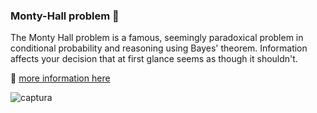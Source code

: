 ### Monty-Hall problem 🚪

The Monty Hall problem is a famous, seemingly paradoxical problem in conditional probability and reasoning using Bayes' theorem. 
Information affects your decision that at first glance seems as though it shouldn't.

🔗 [more information here](http://ucanalytics.com/blogs/bayes-theorem-monty-hall-problem/)

![captura](https://user-images.githubusercontent.com/51100407/169341037-06ae6da9-4436-4077-9b13-4d027dccc8dc.png)